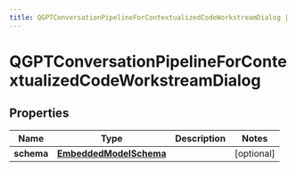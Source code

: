 ```yaml
---
title: QGPTConversationPipelineForContextualizedCodeWorkstreamDialog | Kotlin SDK
---
```




# QGPTConversationPipelineForContextualizedCodeWorkstreamDialog

## Properties
Name | Type | Description | Notes
------------ | ------------- | ------------- | -------------
**schema** | [**EmbeddedModelSchema**](EmbeddedModelSchema) |  |  [optional]




